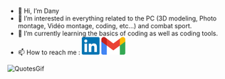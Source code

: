 - 👋 Hi, I’m Dany
- 👀 I’m interested in everything related to the PC (3D modeling, Photo montage, Vidéo montage, coding, etc...) and combat sport.
- 🌱 I’m currently learning the basics of coding as well as coding tools.
- 📫 How to reach me :
  [![LinkedIn](img/LinkedIn.png)](https://www.linkedin.com/in/dany-houssin-923818300/)
  [![Gmail](img/Gmail.png)]([https://www.linkedin.com/in/dany-houssin-923818300/](https://mail.google.com/mail/u/1/#sent?compose=GTvVlcSGLPtlhngqgpxjMjtlFHtZzrnmmFkCRlsMgwbVvJkGzVXCRhPCWXPpVWBTpgDpghcDDprhV))

![QuotesGif](https://github.com/DanyHoussin/DanyHoussin/assets/164888564/f5bbbe51-acd3-4812-ad83-3f258f1e1f78)




<!---
Lesaaang21/Lesaaang21 is a ✨ special ✨ repository because its `README.md` (this file) appears on your GitHub profile.
You can click the Preview link to take a look at your changes.
--->

